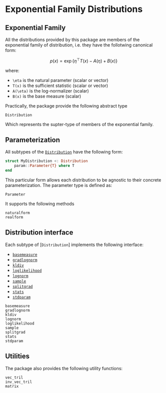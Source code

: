 # Exponential Family Distributions

## Exponential Family
All the distributions provided by this package are members of the
exponential family of distribution, i.e. they have the follotwing
canonical form:
```math
p(x) = \exp \{ \eta^\top T(x) - A(\eta) + B(x) \}
```
where:
* ``\eta`` is the natural parameter (scalar or vector)
* ``T(x)`` is the sufficient statistic (scalar or vector)
* ``A(\eta)`` is the log-normalizer (scalar)
* ``B(x)`` is the base measure (scalar)

Practically, the package provide the following abstract type
```@docs
Distribution
```
Which represents the supter-type of members of the exponential family.

## Parameterization

All subtypes of the [`Distribution`](@ref) have the following form:
```julia
struct MyDistribution <: Distribution
    param::Parameter{T} where T
end
```
This particular form allows each distribution to be agnostic to their
concrete parameterization. The parameter type is defined as:

```@docs
Parameter
```
It supports the following methods
```@docs
naturalform
realform
```

## Distribution interface

Each subtype of [`Distribution`] implements the following interface:
* [`basemeasure`](@ref)
* [`gradlognorm`](@ref)
* [`kldiv`](@ref)
* [`loglikelihood`](@ref)
* [`lognorm`](@ref)
* [`sample`](@ref)
* [`splitgrad`](@ref)
* [`stats`](@ref)
* [`stdparam`](@ref)

```@docs
basemeasure
gradlognorm
kldiv
lognorm
loglikelihood
sample
splitgrad
stats
stdparam
```

## Utilities

The package also provides the following utility functions:
```@docs
vec_tril
inv_vec_tril
matrix
```

